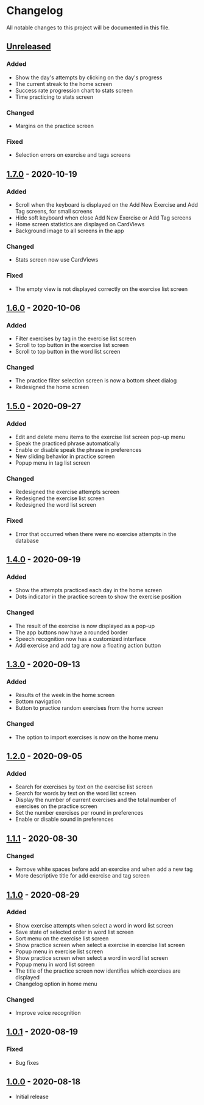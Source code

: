 # Changelog

All notable changes to this project will be documented in this file.

## [Unreleased]

### Added

- Show the day's attempts by clicking on the day's progress
- The current streak to the home screen
- Success rate progression chart to stats screen
- Time practicing to stats screen

### Changed

- Margins on the practice screen

### Fixed

- Selection errors on exercise and tags screens

## [1.7.0] - 2020-10-19

### Added

- Scroll when the keyboard is displayed on the Add New Exercise and Add Tag screens, for small screens
- Hide soft keyboard when close Add New Exercise or Add Tag screens
- Home screen statistics are displayed on CardViews
- Background image to all screens in the app

### Changed

- Stats screen now use CardViews

### Fixed

- The empty view is not displayed correctly on the exercise list screen

## [1.6.0] - 2020-10-06

### Added

- Filter exercises by tag in the exercise list screen
- Scroll to top button in the exercise list screen
- Scroll to top button in the word list screen

### Changed

- The practice filter selection screen is now a bottom sheet dialog
- Redesigned the home screen

## [1.5.0] - 2020-09-27

### Added

- Edit and delete menu items to the exercise list screen pop-up menu
- Speak the practiced phrase automatically
- Enable or disable speak the phrase in preferences
- New sliding behavior in practice screen
- Popup menu in tag list screen

### Changed

- Redesigned the exercise attempts screen
- Redesigned the exercise list screen
- Redesigned the word list screen

### Fixed

- Error that occurred when there were no exercise attempts in the database

## [1.4.0] - 2020-09-19

### Added

- Show the attempts practiced each day in the home screen
- Dots indicator in the practice screen to show the exercise position

### Changed

- The result of the exercise is now displayed as a pop-up
- The app buttons now have a rounded border
- Speech recognition now has a customized interface
- Add exercise and add tag are now a floating action button

## [1.3.0] - 2020-09-13

### Added

- Results of the week in the home screen
- Bottom navigation
- Button to practice random exercises from the home screen

### Changed

- The option to import exercises is now on the home menu

## [1.2.0] - 2020-09-05

### Added

- Search for exercises by text on the exercise list screen
- Search for words by text on the word list screen
- Display the number of current exercises and the total number of exercises on the practice screen
- Set the number exercises per round in preferences
- Enable or disable sound in preferences

## [1.1.1] - 2020-08-30

### Changed

- Remove white spaces before add an exercise and when add a new tag
- More descriptive title for add exercise and tag screen

## [1.1.0] - 2020-08-29

### Added

- Show exercise attempts when select a word in word list screen
- Save state of selected order in word list screen
- Sort menu on the exercise list screen
- Show practice screen when select a exercise in exercise list screen
- Popup menu in exercise list screen
- Show practice screen when select a word in word list screen
- Popup menu in word list screen
- The title of the practice screen now identifies which exercises are displayed
- Changelog option in home menu

### Changed

- Improve voice recognition

## [1.0.1] - 2020-08-19

### Fixed

- Bug fixes

## [1.0.0] - 2020-08-18

- Initial release

[unreleased]: https://github.com/clloret/speaking-practice/compare/v1.7.0...HEAD
[1.7.0]: https://github.com/clloret/speaking-practice/compare/v1.6.0...v1.7.0
[1.6.0]: https://github.com/clloret/speaking-practice/compare/v1.5.0...v1.6.0
[1.5.0]: https://github.com/clloret/speaking-practice/compare/v1.4.0...v1.5.0
[1.4.0]: https://github.com/clloret/speaking-practice/compare/v1.3.0...v1.4.0
[1.3.0]: https://github.com/clloret/speaking-practice/compare/v1.2.0...v1.3.0
[1.2.0]: https://github.com/clloret/speaking-practice/compare/v1.1.1...v1.2.0
[1.1.1]: https://github.com/clloret/speaking-practice/compare/v1.1.0...v1.1.1
[1.1.0]: https://github.com/clloret/speaking-practice/compare/v1.0.1...v1.1.0
[1.0.1]: https://github.com/clloret/speaking-practice/compare/v1.0.0...v1.0.1
[1.0.0]: https://github.com/clloret/speaking-practice/releases/tag/v1.0.0
